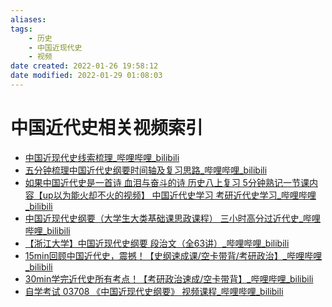 ```yaml
---
aliases:
tags:
    - 历史
    - 中国近现代史
    - 视频
date created: 2022-01-26 19:58:12
date modified: 2022-01-29 01:08:03
---
```


# 中国近代史相关视频索引

- [中国近现代史线索梳理_哔哩哔哩_bilibili]
- [五分钟梳理中国近代史纲要时间轴及复习思路_哔哩哔哩_bilibili]
- [如果中国近代史是一首诗 血泪与奋斗的诗 历史八上复习 5分钟熟记一节课内容【up以为能火却不火的视频】 中国近代史学习 考研近代史学习_哔哩哔哩_bilibili]
- [中国近现代史纲要（大学生大类基础课思政课程） 三小时高分过近代史_哔哩哔哩_bilibili]
- [【浙江大学】中国近现代史纲要 段治文（全63讲）_哔哩哔哩_bilibili]
- [15min回顾中国近代史，震撼！【史纲速成课/空卡带背/考研政治】_哔哩哔哩_bilibili]
- [30min学完近代史所有考点！【考研政治速成/空卡带背】_哔哩哔哩_bilibili]
- [自学考试 03708 《中国近现代史纲要》 视频课程_哔哩哔哩_bilibili]

[中国近现代史线索梳理_哔哩哔哩_bilibili]: https://www.bilibili.com/video/BV147411w7Mx
[五分钟梳理中国近代史纲要时间轴及复习思路_哔哩哔哩_bilibili]: https://www.bilibili.com/video/BV18a4y1Y7LQ
[如果中国近代史是一首诗 血泪与奋斗的诗 历史八上复习 5分钟熟记一节课内容【up以为能火却不火的视频】 中国近代史学习 考研近代史学习_哔哩哔哩_bilibili]: https://www.bilibili.com/video/BV1nP4y157fa
[中国近现代史纲要（大学生大类基础课思政课程） 三小时高分过近代史_哔哩哔哩_bilibili]: https://www.bilibili.com/video/BV1Lk4y1m7WA
[【浙江大学】中国近现代史纲要 段治文（全63讲）_哔哩哔哩_bilibili]: https://www.bilibili.com/video/BV1pq4y1k7Y3
[15min回顾中国近代史，震撼！【史纲速成课/空卡带背/考研政治】_哔哩哔哩_bilibili]: https://www.bilibili.com/video/BV1h3411y7Et
[30min学完近代史所有考点！【考研政治速成/空卡带背】_哔哩哔哩_bilibili]: https://www.bilibili.com/video/BV1XU4y1F7kz
[自学考试 03708 《中国近现代史纲要》 视频课程_哔哩哔哩_bilibili]: https://www.bilibili.com/video/BV1mz4y1d7LD?p=1
